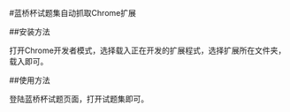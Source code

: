 #蓝桥杯试题集自动抓取Chrome扩展

##安装方法

打开Chrome开发者模式，选择载入正在开发的扩展程式，选择扩展所在文件夹，载入即可。

##使用方法

登陆蓝桥杯试题页面，打开试题集即可。